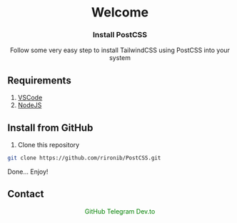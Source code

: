 <h1 align="center">Welcome</h1>

<h3 align="center">Install PostCSS</h3>

<p align="center">Follow some very easy step to install TailwindCSS using PostCSS into your system</p>

## Requirements

1. <a href="https://code.visualstudio.com/">VSCode</a>
2. <a href="https://nodejs.org/en">NodeJS</a>

## Install from GitHub

1. Clone this repository

```sh
git clone https://github.com/rironib/PostCSS.git
```

Done... Enjoy!

## Contact

<p align="center">
<a style="color: green; text-decoration: none;" href="https://github.com/rironib">GitHub</a> <a style="color: green; text-decoration: none;" href="https://t.me/rironib">Telegram</a> <a style="color: green; text-decoration: none;" href="https://dev.to/rironib">Dev.to</a>
</p>
